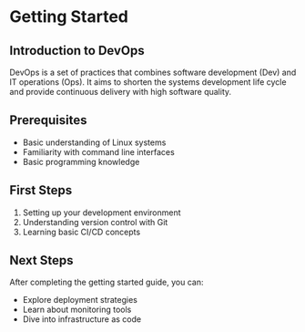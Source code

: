 # Getting Started

## Introduction to DevOps

DevOps is a set of practices that combines software development (Dev) and IT operations (Ops). It aims to shorten the systems development life cycle and provide continuous delivery with high software quality.

## Prerequisites

- Basic understanding of Linux systems
- Familiarity with command line interfaces
- Basic programming knowledge

## First Steps

1. Setting up your development environment
2. Understanding version control with Git
3. Learning basic CI/CD concepts

## Next Steps

After completing the getting started guide, you can:

- Explore deployment strategies
- Learn about monitoring tools
- Dive into infrastructure as code 